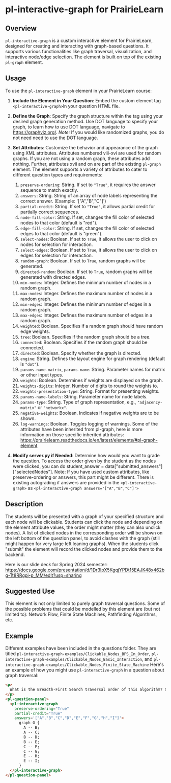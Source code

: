 
# pl-interactive-graph for PrairieLearn

## Overview
`pl-interactive-graph` is a custom interactive element for PrairieLearn, designed for creating and interacting with graph-based questions. It supports various functionalities like graph traversal, visualization, and interactive node/edge selection. The element is built on top of the existing `pl-graph` element.

## Usage
To use the `pl-interactive-graph` element in your PrairieLearn course:

1. **Include the Element in Your Question**: Embed the custom element tag `<pl-interactive-graph>`in your question HTML file.
2. **Define the Graph**: Specify the graph structure within the tag using your desired graph generation method. Use DOT language to specify your graph, to learn how to use DOT language, navigate to https://graphviz.org/. *Note:* If you would like randomized graphs, you do not need need to use the DOT language.
3. **Set Attributes**: Customize the behavior and appearance of the graph using XML attributes. Attributes numbered viii-xvi are used for random graphs. If you are not using a random graph, these attributes add nothing. Further, attributes xvii and on are part of the existing `pl-graph` element. The element supports a variety of attributes to cater to different question types and requirements: 
    1. `preserve-ordering`: String. If set to `"True"`, it requires the answer sequence to match exactly.
    2. `answers`: String. String of an array of node labels representing the correct answer. (Example: '["A","B","C"]')
    3. `partial-credit`: String. If set to `"True"`, it allows partial credit for partially correct sequences.
    4. `node-fill-color`: String. If set, changes the fill color of selected nodes to that color (default is "red").
    5. `edge-fill-color`: String. If set, changes the fill color of selected edges to that color (default is "green").
    6. `select-nodes`: Boolean. If set to `True`, it allows the user to click on nodes for selection for interaction.
    7. `select-edges`: Boolean. If set to `True`, it allows the user to click on edges for selection for interaction. 
    8. `random-graph`: Boolean. If set to `True`, random graphs will be generated.
    9. `directed-random`: Boolean. If set to `True`, random graphs will be generated with directed edges.
    10. `min-nodes`: Integer. Defines the minimum number of nodes in a random graph.
    11. `max-nodes`: Integer. Defines the maximum number of nodes in a random graph.
    12. `min-edges`: Integer. Defines the minimum number of edges in a random graph.
    13. `max-edges`: Integer. Defines the maximum number of edges in a random graph.
    14. `weighted`: Boolean. Specifies if a random graph should have random edge weights.
    15. `tree`: Boolean. Specifies if the random graph should be a tree.
    16. `connected`: Boolean. Specifies if the random graph should be connected.
    17. `directed`: Boolean. Specify whether the graph is directed. 
    18. `engine`: String. Defines the layout engine for graph rendering (default is `"dot"`).
    19. `params-name-matrix`, `params-name`: String. Parameter names for matrix or other input types.
    20. `weights`: Boolean. Determines if weights are displayed on the graph.
    21.  `weights-digits`: Integer. Number of digits to round the weights to.
    22. `weights-presentation-type`: String. Format for presenting weights.
    23. `params-name-labels`: String. Parameter name for node labels.
    24. `params-type`: String. Type of graph representation, e.g., `"adjacency-matrix"` or `"networkx"`.
    25. `negative-weights`: Boolean. Indicates if negative weights are to be shown.
    26. `log-warnings`: Boolean. Toggles logging of warnings.
Some of the attributes have been inherited from pl-graph, here is more information on those specific inherited attributes: https://prairielearn.readthedocs.io/en/latest/elements/#pl-graph-element

4. **Modify server.py if Needed**: Determine how would you want to grade the question. To access the order given by the student as the nodes were clicked, you can do student_answer = data["submitted_answers"]["selectedNodes"]. Note: If you have used custom attributes, like preserve-ordering or answers, this part might be different. There is existing autograding if answers are provided in the `<pl-interactive-graph>` as `<pl-interactive-graph answers='["A","B","C"]'>`


## Description
The students will be presented with a graph of your specified structure and each node will be clickable. Students can click the node and depending on the element attribute values, the order might matter (they can also unclick nodes). A list of clicked nodes in the corresponding order will be shown on the left bottom of the question panel, to avoid clashes with the graph (still might happen for very large left leaning graphs). When the students click "submit" the element will record the clicked nodes and provide them to the backend.

Here is our slide deck for Spring 2024 semester: https://docs.google.com/presentation/d/1Dr3IpX5KgqjYPDt15EAJK48x462bg-Tt8RRgpj-p_MM/edit?usp=sharing

## Suggested Use
This element is not only limited to purely graph traversal questions. Some of the possible problems that could be modelled by this element are (but not limited to): Network Flow, Finite State Machines, Pathfinding Algorithms, etc.


## Example
Different examples have been included in the questions folder. They are titled `pl-interactive-graph-examples/Clickable_Nodes_BFS_In_Order`, `pl-interactive-graph-examples/Clickable_Nodes_Basic_Interaction`, and `pl-interactive-graph-examples/Clickable_Nodes_Finite_State_Machine` Here's an example of how you might use `pl-interactive-graph` in a question about graph traversal:

```html
<p>
  What is the Breadth-First Search traversal order of this algorithm? Click the nodes in the order they are selected and click submit.
</p>
<pl-question-panel>
  <pl-interactive-graph 
    preserve-ordering="True" 
    partial-credit="True" 
    answers='["A","B","C","D","E","F","G","H","I"]'>
      graph G {
        A -- B;
        A -- C;
        B -- D;
        B -- E;
        C -- F;
        C -- G;
        E -- H;
        E -- I;
      }
  </pl-interactive-graph>
</pl-question-panel>

